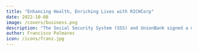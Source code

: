 ```yaml
---
title: "Enhancing Health, Enriching Lives with RICHCorp"
date: 2022-10-08
image: /covers/business.png
description: "The Social Security System (SSS) and UnionBank signed a memorandum of agreement on Monday that will allow SSS members to acquire Unified Multi-Purpose Identification (UMID) Pay Cards through the UBP"
author: Francisco Palmares
icon: /icons/franz.jpg
---
```




